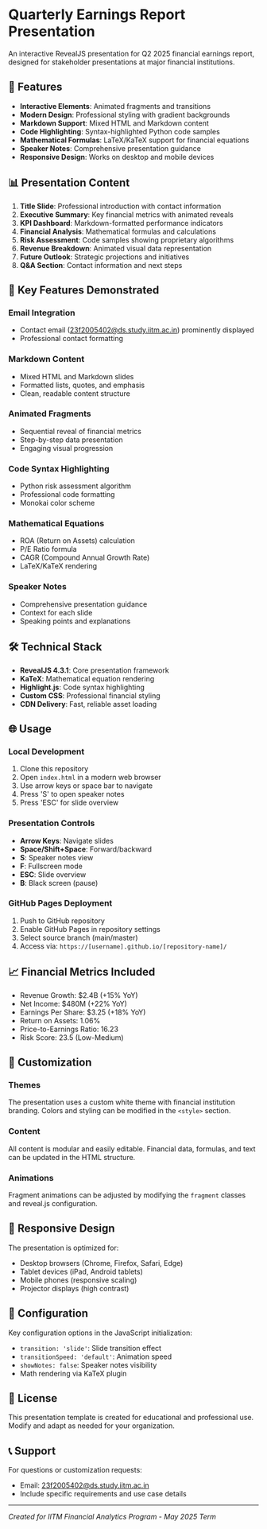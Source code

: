 # Quarterly Earnings Report Presentation

An interactive RevealJS presentation for Q2 2025 financial earnings report, designed for stakeholder presentations at major financial institutions.

## 🚀 Features

- **Interactive Elements**: Animated fragments and transitions
- **Modern Design**: Professional styling with gradient backgrounds
- **Markdown Support**: Mixed HTML and Markdown content
- **Code Highlighting**: Syntax-highlighted Python code samples
- **Mathematical Formulas**: LaTeX/KaTeX support for financial equations
- **Speaker Notes**: Comprehensive presentation guidance
- **Responsive Design**: Works on desktop and mobile devices

## 📊 Presentation Content

1. **Title Slide**: Professional introduction with contact information
2. **Executive Summary**: Key financial metrics with animated reveals
3. **KPI Dashboard**: Markdown-formatted performance indicators
4. **Financial Analysis**: Mathematical formulas and calculations
5. **Risk Assessment**: Code samples showing proprietary algorithms
6. **Revenue Breakdown**: Animated visual data representation
7. **Future Outlook**: Strategic projections and initiatives
8. **Q&A Section**: Contact information and next steps

## 🎯 Key Features Demonstrated

### Email Integration
- Contact email (23f2005402@ds.study.iitm.ac.in) prominently displayed
- Professional contact formatting

### Markdown Content
- Mixed HTML and Markdown slides
- Formatted lists, quotes, and emphasis
- Clean, readable content structure

### Animated Fragments
- Sequential reveal of financial metrics
- Step-by-step data presentation
- Engaging visual progression

### Code Syntax Highlighting
- Python risk assessment algorithm
- Professional code formatting
- Monokai color scheme

### Mathematical Equations
- ROA (Return on Assets) calculation
- P/E Ratio formula
- CAGR (Compound Annual Growth Rate)
- LaTeX/KaTeX rendering

### Speaker Notes
- Comprehensive presentation guidance
- Context for each slide
- Speaking points and explanations

## 🛠 Technical Stack

- **RevealJS 4.3.1**: Core presentation framework
- **KaTeX**: Mathematical equation rendering
- **Highlight.js**: Code syntax highlighting
- **Custom CSS**: Professional financial styling
- **CDN Delivery**: Fast, reliable asset loading

## 🌐 Usage

### Local Development
1. Clone this repository
2. Open `index.html` in a modern web browser
3. Use arrow keys or space bar to navigate
4. Press 'S' to open speaker notes
5. Press 'ESC' for slide overview

### Presentation Controls
- **Arrow Keys**: Navigate slides
- **Space/Shift+Space**: Forward/backward
- **S**: Speaker notes view
- **F**: Fullscreen mode
- **ESC**: Slide overview
- **B**: Black screen (pause)

### GitHub Pages Deployment
1. Push to GitHub repository
2. Enable GitHub Pages in repository settings
3. Select source branch (main/master)
4. Access via: `https://[username].github.io/[repository-name]/`

## 📈 Financial Metrics Included

- Revenue Growth: $2.4B (+15% YoY)
- Net Income: $480M (+22% YoY)
- Earnings Per Share: $3.25 (+18% YoY)
- Return on Assets: 1.06%
- Price-to-Earnings Ratio: 16.23
- Risk Score: 23.5 (Low-Medium)

## 🎨 Customization

### Themes
The presentation uses a custom white theme with financial institution branding. Colors and styling can be modified in the `<style>` section.

### Content
All content is modular and easily editable. Financial data, formulas, and text can be updated in the HTML structure.

### Animations
Fragment animations can be adjusted by modifying the `fragment` classes and reveal.js configuration.

## 📱 Responsive Design

The presentation is optimized for:
- Desktop browsers (Chrome, Firefox, Safari, Edge)
- Tablet devices (iPad, Android tablets)
- Mobile phones (responsive scaling)
- Projector displays (high contrast)

## 🔧 Configuration

Key configuration options in the JavaScript initialization:
- `transition: 'slide'`: Slide transition effect
- `transitionSpeed: 'default'`: Animation speed
- `showNotes: false`: Speaker notes visibility
- Math rendering via KaTeX plugin

## 📄 License

This presentation template is created for educational and professional use. Modify and adapt as needed for your organization.

## 📞 Support

For questions or customization requests:
- Email: 23f2005402@ds.study.iitm.ac.in
- Include specific requirements and use case details

---

*Created for IITM Financial Analytics Program - May 2025 Term*
